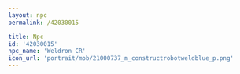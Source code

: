 ```yaml
---
layout: npc
permalink: /42030015

title: Npc
id: '42030015'
npc_name: 'Weldron CR'
icon_url: 'portrait/mob/21000737_m_constructrobotweldblue_p.png'
---
```

